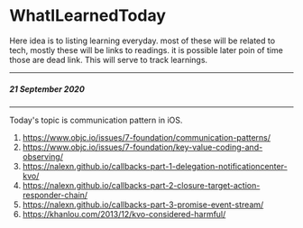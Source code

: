 # WhatILearnedToday

Here idea is to listing learning everyday. most of these will be related to tech, mostly these will be links to readings. it is possible later poin of time those are dead link.
This will serve to track learnings.

***

##### 21 September 2020
___
Today's topic is communication pattern in iOS.
1. https://www.objc.io/issues/7-foundation/communication-patterns/
2. https://www.objc.io/issues/7-foundation/key-value-coding-and-observing/
3. https://nalexn.github.io/callbacks-part-1-delegation-notificationcenter-kvo/
4. https://nalexn.github.io/callbacks-part-2-closure-target-action-responder-chain/
5. https://nalexn.github.io/callbacks-part-3-promise-event-stream/
6. https://khanlou.com/2013/12/kvo-considered-harmful/


